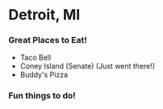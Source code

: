 # Detroit, MI

### Great Places to Eat!

- Taco Bell
- Coney Island (Senate) (Just went there!)
- Buddy's Pizza

### Fun things to do!
